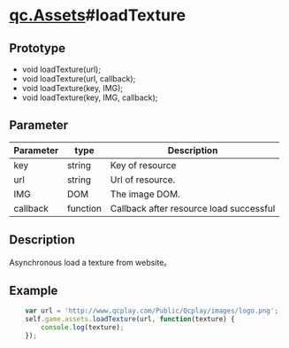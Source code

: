 # [qc.Assets](Assets.md)#loadTexture

## Prototype
* void loadTexture(url);
* void loadTexture(url, callback);
* void loadTexture(key, IMG);
* void loadTexture(key, IMG, callback);

## Parameter
| Parameter | type | Description |
| ------------- | ------------- | -------------|
| key | string | Key of resource|
| url | string | Url of resource. |
| IMG | DOM | The image DOM. |
| callback | function | Callback after resource load successful |


## Description
Asynchronous load a texture from website。

## Example
````javascript
	var url = 'http://www.qcplay.com/Public/Qcplay/images/logo.png';
    self.game.assets.loadTexture(url, function(texture) {
        console.log(texture);
    });
````
